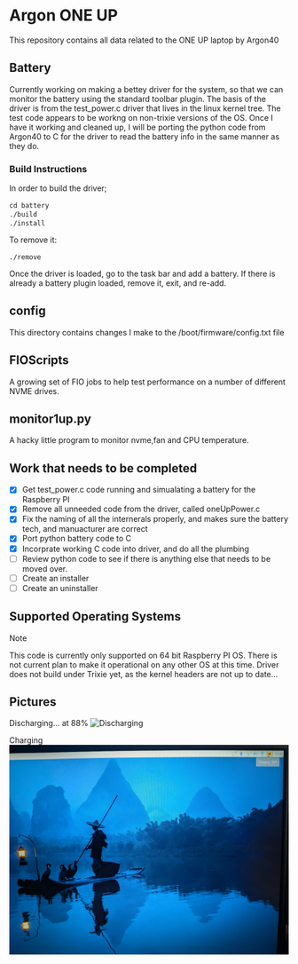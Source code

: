 # Argon ONE UP

This repository contains all data related to the ONE UP laptop by Argon40

## Battery

Currently working on making a bettey driver for the system, so that we can monitor the battery using the standard toolbar plugin.  The basis of the driver is from the test_power.c driver that lives in the linux kernel tree.  The test code appears to be workng on non-trixie versions of the OS.  Once I have it working and cleaned up, I will be porting the python code from Argon40 to C for the driver to read the battery info in the same manner as they do.

### Build Instructions

In order to build the driver;
```
cd battery
./build
./install
```
To remove it:

```
./remove
```

Once the driver is loaded, go to the task bar and add a battery.  If there is already a battery plugin loaded, remove it, exit, and re-add.
## config

This directory contains changes I make to the /boot/firmware/config.txt file

## FIOScripts

A growing set of FIO jobs to help test performance on a number of different NVME drives.

## monitor1up.py

A hacky little program to monitor nvme,fan and CPU temperature.


## Work that needs to be completed

- [X] Get test_power.c code running and simualating a battery for the Raspberry PI
- [X] Remove all unneeded code from the driver, called oneUpPower.c
- [X] Fix the naming of all the internerals properly, and makes sure the battery tech, and manuacturer are correct
- [X] Port python battery code to C
- [X] Incorprate working C code into driver, and do all the plumbing
- [ ] Review python code to see if there is anything else that needs to be moved over. 
- [ ] Create an installer
- [ ] Create an uninstaller

## Supported Operating Systems

> [!NOTE]
> This code is currently only supported on 64 bit Raspberry PI OS.  There is not current plan to make it operational on any other OS at this time.
> Driver does not build under Trixie yet, as the kernel headers are not up to date...


## Pictures

Discharging... at 88%
![Discharging](/pictures/PXL_20251007_022637735.jpg)

Charging
![Charging](/pictures/PXL_20251007_022658734.jpg)





